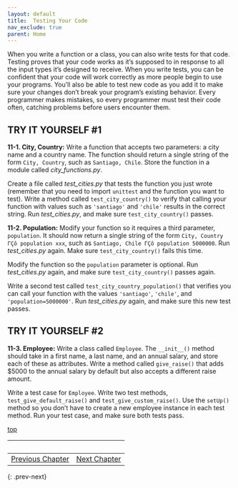 ```yaml
---
layout: default
title:  Testing Your Code
nav_exclude: true
parent: Home
---
```


When you write a function or a class, you can also write tests for that
code. Testing proves that your code works as it’s supposed to in
response to all the input types it’s designed to receive. When you write
tests, you can be confident that your code will work correctly as more
people begin to use your programs. You’ll also be able to test new code
as you add it to make sure your changes don’t break your program’s
existing behavior. Every programmer makes mistakes, so every programmer
must test their code often, catching problems before users encounter
them.




<span id="page_222"></span>
## TRY IT YOURSELF #1

<span id="ch11exe1"></span>**11-1. City, Country:** Write a function
that accepts two parameters: a city name and a country name. The
function should return a single string of the form `City, Country`, such
as `Santiago, Chile`. Store the function in a module called
*city_functions.py*.

Create a file called *test_cities.py* that tests the function you just
wrote (remember that you need to import `unittest` and the function you
want to test). Write a method called `test_city_country()` to verify
that calling your function with values such as `'santiago'` and
`'chile'` results in the correct string. Run *test_cities.py*, and make
sure `test_city_country()` passes.

<span id="ch11exe2"></span>**11-2. Population:** Modify your function so
it requires a third parameter, `population`. It should now return a
single string of the form `City, Country ΓÇô population xxx`, such as
`Santiago, Chile ΓÇô population 5000000`. Run *test_cities.py* again. Make
sure `test_city_country()` fails this time.

Modify the function so the `population` parameter is optional. Run
*test_cities.py* again, and make sure `test_city_country()` passes
again.

Write a second test called `test_city_country_population()` that
verifies you can call your function with the values `'santiago'`,
`'chile'`, and `'population=5000000'`. Run *test_cities.py* again, and
make sure this new test passes.

## TRY IT YOURSELF #2

<span id="ch11exe3"></span>**11-3. Employee:** Write a class called
`Employee`. The `__init__()` method should take in a first name, a last
name, and an annual salary, and store each of these as attributes. Write
a method called `give_raise()` that adds \$5000 to the annual salary by
default but also accepts a different raise amount.

Write a test case for `Employee`. Write two test methods,
`test_give_default_raise()` and `test_give_custom_raise()`. Use the
`setUp()` method so you don&rsquo;t have to create a new employee instance in
each test method. Run your test case, and make sure both tests pass.

[top](#top)

|&nbsp;|&nbsp;|
|---|---|
| [Previous Chapter](../chapter_10/tiy.md) | [Next Chapter](../chapter_12/tiy.md) |
{: .prev-next}

